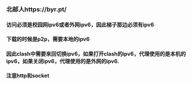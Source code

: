 ### 北邮人https://byr.pt/

#### 访问必须是校园网ipv6或者外网ipv6，因此梯子那边必须有ipv6
#### 下载的时候是p2p，需要本地的ipv6

#### 因此clash中需要来回切换ipv6，如果打开clash的ipv6，代理使用的是本机的ipv6，如果关闭ipv6，代理使用的是外网的ipv6.


#### 注意http和socket